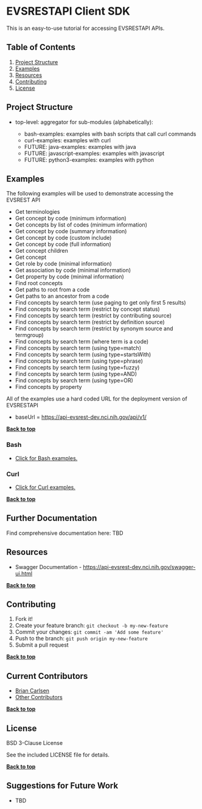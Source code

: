 # EVSRESTAPI Client SDK

This is an easy-to-use tutorial for accessing EVSRESTAPI APIs.

## Table of Contents

1. [Project Structure](#project-structure)
2. [Examples](#examples)
3. [Resources](#resources)
4. [Contributing](#contributing)
5. [License](#license)

## Project Structure

- top-level: aggregator for sub-modules (alphabetically):

  - bash-examples: examples with bash scripts that call curl commands
  - curl-examples: examples with curl
  - FUTURE: java-examples: examples with java
  - FUTURE: javascript-examples: examples with javascript
  - FUTURE: python3-examples: examples with python

## Examples

The following examples will be used to demonstrate accessing the EVSREST API

- Get terminologies
- Get concept by code (minimum information)
- Get concepts by list of codes (minimum information)
- Get concept by code (summary information)
- Get concept by code (custom include)
- Get concept by code (full information)
- Get concept children
- Get concept
- Get role by code (minimal information)
- Get association by code (minimal information)
- Get property by code (minimal information)
- Find root concepts
- Get paths to root from a code
- Get paths to an ancestor from a code
- Find concepts by search term (use paging to get only first 5 results)
- Find concepts by search term (restrict by concept status)
- Find concepts by search term (restrict by contributing source)
- Find concepts by search term (restrict by definition source)
- Find concepts by search term (restrict by synonym source and termgroup)
- Find concepts by search term (where term is a code)
- Find concepts by search term (using type=match)
- Find concepts by search term (using type=startsWith)
- Find concepts by search term (using type=phrase)
- Find concepts by search term (using type=fuzzy)
- Find concepts by search term (using type=AND)
- Find concepts by search term (using type=OR)
- Find concepts by property


All of the examples use a hard coded URL for the deployment version of EVSRESTAPI

- baseUrl = https://api-evsrest-dev.nci.nih.gov/api/v1/

**[Back to top](#table-of-contents)**

### Bash

- [Click for Bash examples.](../master/bash-examples/ "Bash Examples")

### Curl

- [Click for Curl examples.](../master/curl-examples/ "Curl Examples")


**[Back to top](#table-of-contents)**

## Further Documentation

Find comprehensive documentation here: TBD

## Resources

- Swagger Documentation - https://api-evsrest-dev.nci.nih.gov/swagger-ui.html


**[Back to top](#table-of-contents)**

## Contributing

1. Fork it!
2. Create your feature branch: `git checkout -b my-new-feature`
3. Commit your changes: `git commit -am 'Add some feature'`
4. Push to the branch: `git push origin my-new-feature`
5. Submit a pull request

**[Back to top](#table-of-contents)**

## Current Contributors

- [Brian Carlsen](https://github.com/bcarlsenca)
- [Other Contributors](https://github.com/NCIEVS/evsrestapi-client-SDK/graphs/contributors)

**[Back to top](#table-of-contents)**

## License

BSD 3-Clause License

See the included LICENSE file for details.

**[Back to top](#table-of-contents)**

## Suggestions for Future Work

- TBD
